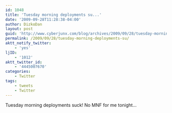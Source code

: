 ```yaml
---
id: 1048
title: 'Tuesday morning deployments su...'
date: '2009-09-28T11:28:38-04:00'
author: DizkoDan
layout: post
guid: 'http://www.cyberjunx.com/blog/archives/2009/09/28/tuesday-morning-deployments-su/'
permalink: /2009/09/28/tuesday-morning-deployments-su/
aktt_notify_twitter:
    - 'yes'
ljID:
    - '1012'
aktt_twitter_id:
    - '4445007670'
categories:
    - Twitter
tags:
    - tweets
    - Twitter
---
```


Tuesday morning deployments suck! No MNF for me tonight…